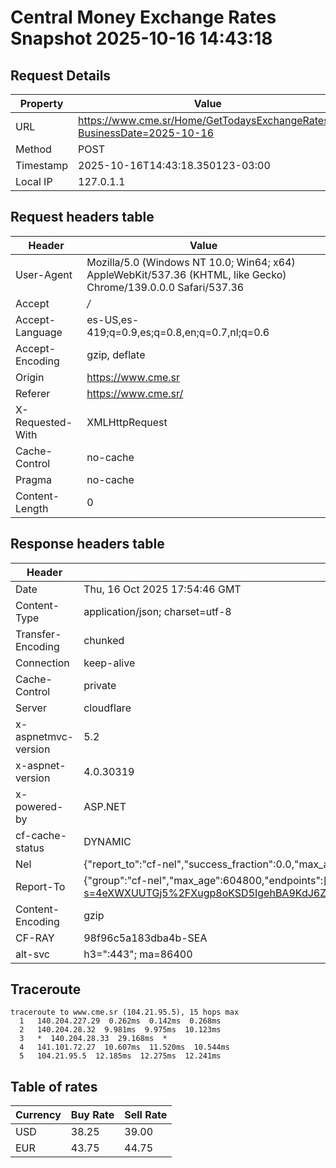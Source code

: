 # Central Money Exchange Rates Snapshot 2025-10-16 14:43:18
## Request Details

| Property | Value |
|----------|-------|
| URL | https://www.cme.sr/Home/GetTodaysExchangeRates/?BusinessDate=2025-10-16 |
| Method | POST |
| Timestamp | 2025-10-16T14:43:18.350123-03:00 |
| Local IP | 127.0.1.1 |
    
## Request headers table

| Header | Value |
|--------|-------|
| User-Agent | Mozilla/5.0 (Windows NT 10.0; Win64; x64) AppleWebKit/537.36 (KHTML, like Gecko) Chrome/139.0.0.0 Safari/537.36 |
| Accept | */* |
| Accept-Language | es-US,es-419;q=0.9,es;q=0.8,en;q=0.7,nl;q=0.6 |
| Accept-Encoding | gzip, deflate |
| Origin | https://www.cme.sr |
| Referer | https://www.cme.sr/ |
| X-Requested-With | XMLHttpRequest |
| Cache-Control | no-cache |
| Pragma | no-cache |
| Content-Length | 0 |

    
## Response headers table
| Header | Value |
|--------|-------|
| Date | Thu, 16 Oct 2025 17:54:46 GMT |
| Content-Type | application/json; charset=utf-8 |
| Transfer-Encoding | chunked |
| Connection | keep-alive |
| Cache-Control | private |
| Server | cloudflare |
| x-aspnetmvc-version | 5.2 |
| x-aspnet-version | 4.0.30319 |
| x-powered-by | ASP.NET |
| cf-cache-status | DYNAMIC |
| Nel | {"report_to":"cf-nel","success_fraction":0.0,"max_age":604800} |
| Report-To | {"group":"cf-nel","max_age":604800,"endpoints":[{"url":"https://a.nel.cloudflare.com/report/v4?s=4eXWXUUTGj5%2FXugp8oKSD5IgehBA9KdJ6Z7WUkowCkBLW8ptZOKbtQrs%2B53QSW1SNwtGJydAvBoQiMpwFfbYIEYFnYt8x3ameWU%3D"}]} |
| Content-Encoding | gzip |
| CF-RAY | 98f96c5a183dba4b-SEA |
| alt-svc | h3=":443"; ma=86400 |

## Traceroute 

```
traceroute to www.cme.sr (104.21.95.5), 15 hops max
  1   140.204.227.29  0.262ms  0.142ms  0.268ms 
  2   140.204.28.32  9.981ms  9.975ms  10.123ms 
  3   *  140.204.28.33  29.168ms  * 
  4   141.101.72.27  10.607ms  11.520ms  10.544ms 
  5   104.21.95.5  12.185ms  12.275ms  12.241ms 

```


## Table of rates

| Currency | Buy Rate | Sell Rate |
|----------|----------|-----------|
| USD | 38.25 | 39.00 |
| EUR | 43.75 | 44.75 |
